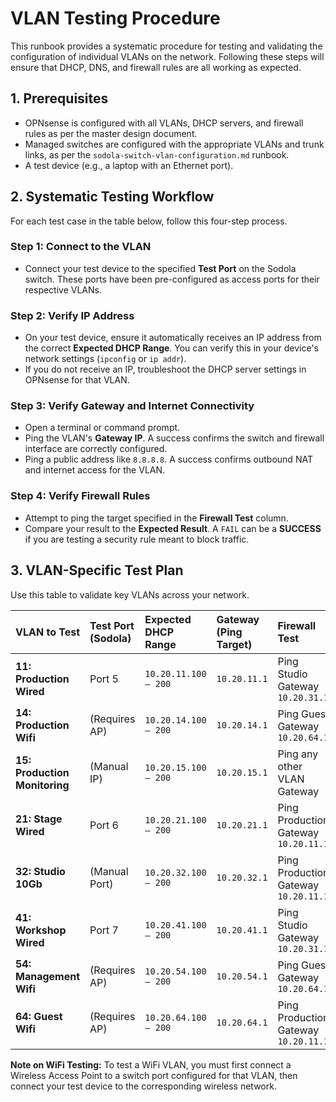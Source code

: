 # VLAN Testing Procedure

This runbook provides a systematic procedure for testing and validating the configuration of individual VLANs on the network. Following these steps will ensure that DHCP, DNS, and firewall rules are all working as expected.

## 1. Prerequisites

*   OPNsense is configured with all VLANs, DHCP servers, and firewall rules as per the master design document.
*   Managed switches are configured with the appropriate VLANs and trunk links, as per the `sodola-switch-vlan-configuration.md` runbook.
*   A test device (e.g., a laptop with an Ethernet port).

## 2. Systematic Testing Workflow

For each test case in the table below, follow this four-step process.

### Step 1: Connect to the VLAN

*   Connect your test device to the specified **Test Port** on the Sodola switch. These ports have been pre-configured as access ports for their respective VLANs.

### Step 2: Verify IP Address

*   On your test device, ensure it automatically receives an IP address from the correct **Expected DHCP Range**. You can verify this in your device's network settings (`ipconfig` or `ip addr`).
*   If you do not receive an IP, troubleshoot the DHCP server settings in OPNsense for that VLAN.

### Step 3: Verify Gateway and Internet Connectivity

*   Open a terminal or command prompt.
*   Ping the VLAN's **Gateway IP**. A success confirms the switch and firewall interface are correctly configured.
*   Ping a public address like `8.8.8.8`. A success confirms outbound NAT and internet access for the VLAN.

### Step 4: Verify Firewall Rules

*   Attempt to ping the target specified in the **Firewall Test** column.
*   Compare your result to the **Expected Result**. A `FAIL` can be a **SUCCESS** if you are testing a security rule meant to block traffic.

## 3. VLAN-Specific Test Plan

Use this table to validate key VLANs across your network.

| VLAN to Test | Test Port (Sodola) | Expected DHCP Range | Gateway (Ping Target) | Firewall Test | Expected Result |
|:---|:---|:---|:---|:---|:---|
| **11: Production Wired** | Port 5 | `10.20.11.100 – 200` | `10.20.11.1` | Ping Studio Gateway `10.20.31.1` | ❌ **FAIL** |
| **14: Production Wifi** | (Requires AP) | `10.20.14.100 – 200` | `10.20.14.1` | Ping Guest Gateway `10.20.64.1` | ❌ **FAIL** |
| **15: Production Monitoring** | (Manual IP) | `10.20.15.100 – 200` | `10.20.15.1` | Ping any other VLAN Gateway | ❌ **FAIL** (Should be isolated) |
| **21: Stage Wired** | Port 6 | `10.20.21.100 – 200` | `10.20.21.1` | Ping Production Gateway `10.20.11.1` | ✅ **SUCCESS** (Assumed) |
| **32: Studio 10Gb** | (Manual Port) | `10.20.32.100 – 200` | `10.20.32.1` | Ping Production Gateway `10.20.11.1` | ✅ **SUCCESS** (Full visibility) |
| **41: Workshop Wired** | Port 7 | `10.20.41.100 – 200` | `10.20.41.1` | Ping Studio Gateway `10.20.31.1` | ❌ **FAIL** (Isolated) |
| **54: Management Wifi** | (Requires AP) | `10.20.54.100 – 200` | `10.20.54.1` | Ping Guest Gateway `10.20.64.1` | ❌ **FAIL** |
| **64: Guest Wifi** | (Requires AP) | `10.20.64.100 – 200` | `10.20.64.1` | Ping Production Gateway `10.20.11.1` | ❌ **FAIL** (Internet only) |

**Note on WiFi Testing:** To test a WiFi VLAN, you must first connect a Wireless Access Point to a switch port configured for that VLAN, then connect your test device to the corresponding wireless network.